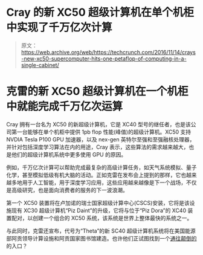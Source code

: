 # Cray 的新 XC50 超级计算机在单个机柜中实现了千万亿次计算 

> 原文：<https://web.archive.org/web/https://techcrunch.com/2016/11/14/crays-new-xc50-supercomputer-hits-one-petaflop-of-computing-in-a-single-cabinet/>

# 克雷的新 XC50 超级计算机在一个机柜中就能完成千万亿次运算

Cray 拥有一台名为 XC50 的新超级计算机，它是 XC40 型号的继任者，也是该公司第一台能够在单个机柜中提供 1pb flop 性能(峰值)的超级计算机。XC50 支持 NVDIA Tesla P100 GPU 加速器，以及 nex-gen 英特尔至强和至强融核处理器，并针对包括深度学习算法在内的用途，Cray 表示，这些算法的需求越来越大，也是他们的超级计算机系统中更多使用 GPU 的原因。

例如，千万亿次计算可以帮助完成最复杂的高级计算任务，如天气系统模拟、量子化学，甚至模拟低级有机大脑的活动。正如克雷在发布会上提到的那样，它也越来越多地用于人工智能，用于深度学习应用，这些应用越来越像是下一个战场，不仅是高级研究，也是面向消费者的服务的下一波浪潮。

第一个 XC50 装置将在卢加诺的瑞士国家超级计算中心(CSCS)安装，它将是该设施现有 XC30 超级计算机“Piz Daint”的升级，它将与位于“Piz Dora”的 XC40 装置配对，以创建一个组合的 XC50 系统，该系统是世界上整体最快的系统之一。

与此同时，克雷还宣布，代号为“Theta”的新 SC40 超级计算机系统将在美国能源部阿贡领导计算设施和阿贡国家图书馆建造。也许他们正试图找到一个[通往颠倒的](https://web.archive.org/web/20221207113028/http://www.businessinsider.com/stranger-things-upside-down-real-us-official-2016-10)的入口？